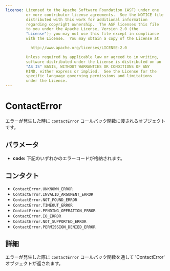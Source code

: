 ```yaml
---
license: Licensed to the Apache Software Foundation (ASF) under one
         or more contributor license agreements.  See the NOTICE file
         distributed with this work for additional information
         regarding copyright ownership.  The ASF licenses this file
         to you under the Apache License, Version 2.0 (the
         "License"); you may not use this file except in compliance
         with the License.  You may obtain a copy of the License at

           http://www.apache.org/licenses/LICENSE-2.0

         Unless required by applicable law or agreed to in writing,
         software distributed under the License is distributed on an
         "AS IS" BASIS, WITHOUT WARRANTIES OR CONDITIONS OF ANY
         KIND, either express or implied.  See the License for the
         specific language governing permissions and limitations
         under the License.
---
```


ContactError
========

エラーが発生した時に `contactError` コールバック関数に渡されるオブジェクトです。

パラメータ
----------

- __code:__ 下記のいずれかのエラーコードが格納されます。

コンタクト
---------

- `ContactError.UNKNOWN_ERROR`
- `ContactError.INVALID_ARGUMENT_ERROR`
- `ContactError.NOT_FOUND_ERROR`
- `ContactError.TIMEOUT_ERROR`
- `ContactError.PENDING_OPERATION_ERROR`
- `ContactError.IO_ERROR`
- `ContactError.NOT_SUPPORTED_ERROR`
- `ContactError.PERMISSION_DENIED_ERROR`

詳細
-----------

エラーが発生した際に `contactError` コールバック関数を通して 'ContactError' オブジェクトが返されます。
